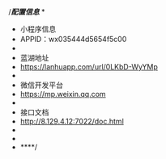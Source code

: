 /*****配置信息*****
* 
* 小程序信息
* APPID：wx035444d5654f5c00
* 
* 蓝湖地址
* https://lanhuapp.com/url/0LKbD-WyYMp
* 
* 微信开发平台
* https://mp.weixin.qq.com
*
* 接口文档
* http://8.129.4.12:7022/doc.html
* 
*  
* ****/
